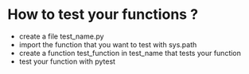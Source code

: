 # How to test your functions ?

* create a file test_name.py
* import the function that you want to test with sys.path
* create a function test_function in test_name that tests your function
* test your function with pytest
